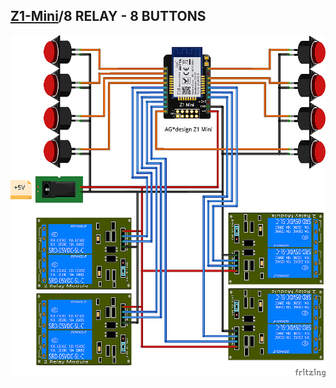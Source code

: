 ## [Z1-Mini](https://gio-dot.github.io/Z1-Mini/)/8 RELAY - 8 BUTTONS

<img src="https://github.com/Gio-dot/Z1-Mini/blob/gh-pages/images/Z1%20Mini-8%20RELE-8%20BUTTON_bb-900PX.png?raw=true">
